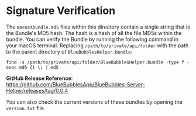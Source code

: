 # Signature Verification

The `macosXbundle.md5` files within this directory contain a single string that is the Bundle's MD5 hash. The hash is a hash of all the file MD5s within the bundle. You can verify the Bundle by running the following command in your macOS terminal. Replacing `/path/to/private/api/folder` with the path to the parent directory of `BlueBubblesHelper.bundle`:

`find -s /path/to/private/api/folder/BlueBubblesHelper.bundle -type f -exec md5 {} \; | md5`

**GitHub Release Reference**: https://github.com/BlueBubblesApp/BlueBubbles-Server-Helper/releases/tag/0.0.4

You can also check the current versions of these bundles by opening the `version.txt` file.